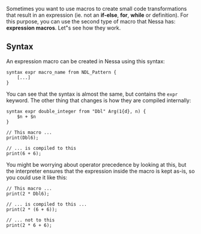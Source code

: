 Sometimes you want to use macros to create small code transformations that result in an expression (ie. not an **if-else**, **for**, **while** or definition). 
For this purpose, you can use the second type of macro that Nessa has: **expression macros**. Let"s see how they work.

## Syntax

An expression macro can be created in Nessa using this syntax:

```
syntax expr macro_name from NDL_Pattern {
    [...]
}
```

You can see that the syntax is almost the same, but contains the `expr` keyword. The other thing that changes is how they are compiled
internally:

```
syntax expr double_integer from "Dbl" Arg(1{d}, n) {
    $n + $n
}

// This macro ...
print(Dbl6);

// ... is compiled to this
print(6 + 6);
```

You might be worrying about operator precedence by looking at this, but the interpreter ensures that the expression inside
the macro is kept as-is, so you could use it like this:

```
// This macro ...
print(2 * Dbl6);

// ... is compiled to this ...
print(2 * (6 + 6));

// ... not to this
print(2 * 6 + 6);
```